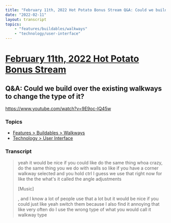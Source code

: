 ```yaml
---
title: "February 11th, 2022 Hot Potato Bonus Stream Q&A: Could we build over the existing walkways to change the type of it?"
date: "2022-02-11"
layout: transcript
topics:
    - "features/buildables/walkways"
    - "technology/user-interface"
---
```

# [February 11th, 2022 Hot Potato Bonus Stream](../2022-02-11.md)
## Q&A: Could we build over the existing walkways to change the type of it?
https://www.youtube.com/watch?v=9E9oc-IQ45w

### Topics
* [Features > Buildables > Walkways](../topics/features/buildables/walkways.md)
* [Technology > User Interface](../topics/technology/user-interface.md)

### Transcript

> yeah it would be nice if you could like do the same thing whoa crazy, do the same thing you we do with walls so like if you have a corner walkway selected and you hold ctrl I guess we use that right now for like the the what's it called the angle adjustments
>
> [Music]
>
>, and I know a lot of people use that a lot but it would be nice if you could just like yeah switch them because I also find it annoying that like very often do I use the wrong type of what you would call it walkway type

